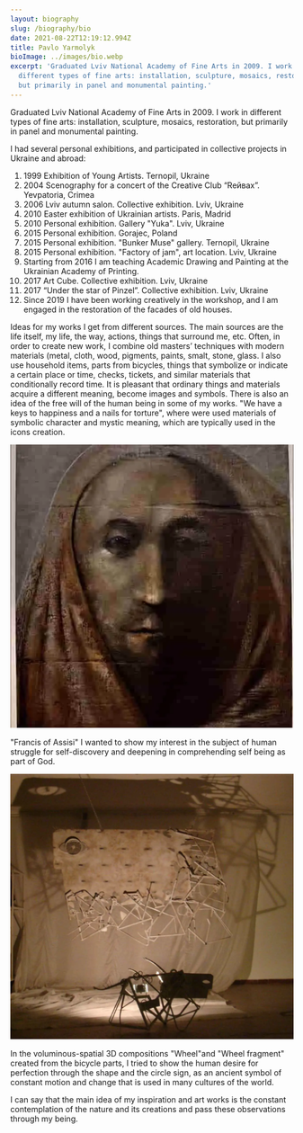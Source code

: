 ```yaml
---
layout: biography
slug: /biography/bio
date: 2021-08-22T12:19:12.994Z
title: Pavlo Yarmolyk
bioImage: ../images/bio.webp
excerpt: 'Graduated Lviv National Academy of Fine Arts in 2009. I work in
  different types of fine arts: installation, sculpture, mosaics, restoration,
  but primarily in panel and monumental painting.'
---
```


<p class='main-bio'>

Graduated Lviv National Academy of Fine Arts in 2009. I work in different types of fine arts: installation, sculpture, mosaics, restoration, but primarily in panel and monumental painting.

I had several personal exhibitions, and participated in collective projects in Ukraine and abroad:

</p>

1. 1999 Exhibition of Young Artists. Ternopil, Ukraine
2. 2004 Scenography for a concert of the Creative Club “Reйвax”. Yevpatoria, Crimea
3. 2006 Lviv autumn salon. Collective exhibition. Lviv, Ukraine
4. 2010 Easter exhibition of Ukrainian artists. Paris, Madrid
5. 2010 Personal exhibition. Gallery "Yuka". Lviv, Ukraine
6. 2015 Personal exhibition. Gorajec, Poland
7. 2015 Personal exhibition. "Bunker Muse" gallery. Ternopil, Ukraine
8. 2015 Personal exhibition. "Factory of jam", art location. Lviv, Ukraine
9. Starting from 2016 I am teaching Academic Drawing and Painting at the Ukrainian Academy of Printing.
10. 2017 Art Cube. Collective exhibition. Lviv, Ukraine
11. 2017 “Under the star of Pinzel”. Collective exhibition. Lviv, Ukraine
12. Since 2019 I have been working creatively in the workshop, and I am engaged in the restoration of the facades of old houses.

<p class='main-bio'>Ideas for my works I get from different sources. The main sources are the life itself, my life, the way, actions, things that surround me, etc. Often, in order to create new work, I combine old masters’ techniques with modern materials (metal, cloth, wood, pigments, paints, smalt, stone, glass. I also use household items, parts from bicycles, things that symbolize or indicate a certain place or time, checks, tickets, and similar materials that conditionally record time. It is pleasant that ordinary things and materials acquire a different meaning, become images and symbols. There is also an idea of the free will of the human being in some of my works. "We have a keys to happiness and a nails for torture", where were used materials of symbolic character and mystic meaning, which are typically used in the icons creation.</p>

![Bio-Francisk-Of-Assisi](../images/bio-francisk-of-assisi.webp "'Francis of Assisi'")

<span class='image-description'>"Francis of Assisi" I wanted to show my interest in the subject of human struggle for self-discovery and deepening in comprehending self being as part of God.</span>

![3d-compositions](../images/001_metal-compos_003.webp 'Wheel and Wheel fragment')

<span class='image-description'>In the voluminous-spatial 3D compositions "Wheel"and "Wheel fragment" created from the bicycle parts, I tried to show the human desire for perfection through the shape and the circle sign, as an ancient symbol of constant motion and change that is used in many cultures of the world.</span>

<p class='main-bio'>I can say that the main idea of my inspiration and art works is the constant contemplation of the nature and its creations and pass these observations through my being.</p>
